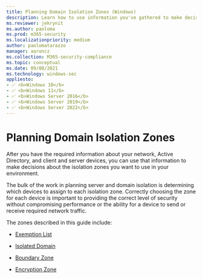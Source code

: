 ```yaml
---
title: Planning Domain Isolation Zones (Windows)
description: Learn how to use information you've gathered to make decisions about isolation zones for your environment in Windows Defender Firewall with Advanced Security.
ms.reviewer: jekrynit
ms.author: paoloma
ms.prod: m365-security
ms.localizationpriority: medium
author: paolomatarazzo
manager: aaroncz
ms.collection: M365-security-compliance
ms.topic: conceptual
ms.date: 09/08/2021
ms.technology: windows-sec
appliesto:
- ✅ <b>Windows 10</b>
- ✅ <b>Windows 11</b>
- ✅ <b>Windows Server 2016</b>
- ✅ <b>Windows Server 2019</b>
- ✅ <b>Windows Server 2022</b>
---
```


# Planning Domain Isolation Zones


After you have the required information about your network, Active Directory, and client and server devices, you can use that information to make decisions about the isolation zones you want to use in your environment.

The bulk of the work in planning server and domain isolation is determining which devices to assign to each isolation zone. Correctly choosing the zone for each device is important to providing the correct level of security without compromising performance or the ability for a device to send or receive required network traffic.

The zones described in this guide include:

-   [Exemption List](exemption-list.md)

-   [Isolated Domain](isolated-domain.md)

-   [Boundary Zone](boundary-zone.md)

-   [Encryption Zone](encryption-zone.md)
